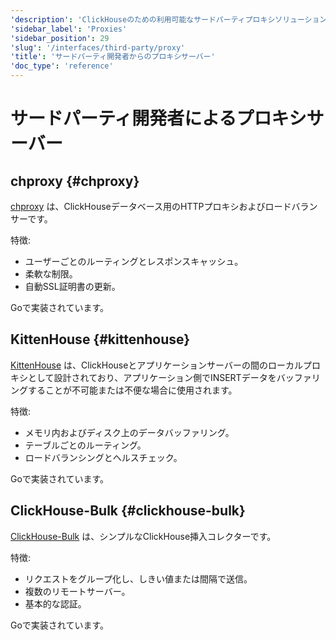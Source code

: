 ```yaml
---
'description': 'ClickHouseのための利用可能なサードパーティプロキシソリューションについて説明します'
'sidebar_label': 'Proxies'
'sidebar_position': 29
'slug': '/interfaces/third-party/proxy'
'title': 'サードパーティ開発者からのプロキシサーバー'
'doc_type': 'reference'
---
```



# サードパーティ開発者によるプロキシサーバー

## chproxy {#chproxy}

[chproxy](https://github.com/Vertamedia/chproxy) は、ClickHouseデータベース用のHTTPプロキシおよびロードバランサーです。

特徴:

- ユーザーごとのルーティングとレスポンスキャッシュ。
- 柔軟な制限。
- 自動SSL証明書の更新。

Goで実装されています。

## KittenHouse {#kittenhouse}

[KittenHouse](https://github.com/VKCOM/kittenhouse) は、ClickHouseとアプリケーションサーバーの間のローカルプロキシとして設計されており、アプリケーション側でINSERTデータをバッファリングすることが不可能または不便な場合に使用されます。

特徴:

- メモリ内およびディスク上のデータバッファリング。
- テーブルごとのルーティング。
- ロードバランシングとヘルスチェック。

Goで実装されています。

## ClickHouse-Bulk {#clickhouse-bulk}

[ClickHouse-Bulk](https://github.com/nikepan/clickhouse-bulk) は、シンプルなClickHouse挿入コレクターです。

特徴:

- リクエストをグループ化し、しきい値または間隔で送信。
- 複数のリモートサーバー。
- 基本的な認証。

Goで実装されています。
